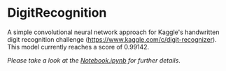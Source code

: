 # DigitRecognition

A simple convolutional neural network approach for Kaggle's handwritten digit recognition challenge (https://www.kaggle.com/c/digit-recognizer). This model currently reaches a score of 0.99142.

_Please take a look at the [Notebook.ipynb](https://github.com/alebeck/DigitRecognition/blob/master/Notebook.ipynb) for further details_.
